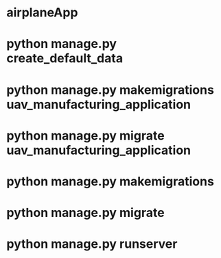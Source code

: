 # airplaneApp


<!-- # python manage.py flush - verileri temizler -->
# python manage.py create_default_data
# python manage.py makemigrations uav_manufacturing_application
# python manage.py migrate uav_manufacturing_application
# python manage.py makemigrations 
# python manage.py migrate

# python manage.py runserver